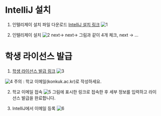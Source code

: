 # IntelliJ 설치
1. 인텔리제이 설치 파일 다운로드
[IntelliJ 설치 링크](https://www.jetbrains.com/idea/download/#section=windows)
![1](https://user-images.githubusercontent.com/56014482/116986369-adabe780-ad08-11eb-8149-951e984167d5.png)

2. 인텔리제이 설치
![2](https://user-images.githubusercontent.com/56014482/116986379-b00e4180-ad08-11eb-86fd-08409c8c75bf.png)
next-> next-> 그림과 같이 4개 체크, next -> ...

# 학생 라이선스 발급
1. [학생 라이선스 발급 링크](https://www.jetbrains.com/community/education/#students)
![3](https://user-images.githubusercontent.com/56014482/116986384-b1d80500-ad08-11eb-9df9-0f2ae5e6c8fe.png)

![4](https://user-images.githubusercontent.com/56014482/116986387-b3093200-ad08-11eb-9fe0-cc934f9dbd65.png)
주의 : 학교 이메일(konkuk.ac.kr)로 작성하세요.

2. 학교 이메일 접속
![5](https://user-images.githubusercontent.com/56014482/116986392-b4d2f580-ad08-11eb-8782-f9c8ade9d5a1.png)
그림에 표시한 링크로 접속한 후 세부 정보를 입력하고 라이선스 발급을 완료합니다.

3. IntelliJ에서 이메일 등록
![6](https://user-images.githubusercontent.com/56014482/116986403-b6042280-ad08-11eb-81e1-0f259deb0984.png)
